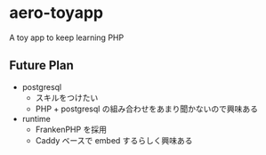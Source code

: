 # aero-toyapp
A toy app to keep learning PHP

## Future Plan
- postgresql
  - スキルをつけたい
  - PHP + postgresql の組み合わせをあまり聞かないので興味ある
- runtime
  - FrankenPHP を採用
  - Caddy ベースで embed するらしく興味ある
